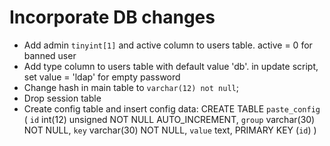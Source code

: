 Incorporate DB changes
=======================
 * Add admin `tinyint[1]` and active column to users table.
   active = 0 for banned user
 * Add type column to users table with default value 'db'.
   in update script, set value = 'ldap' for empty password
 * Change hash in main table to `varchar(12) not null`;
 * Drop session table
 * Create config table and insert config data:
	CREATE TABLE `paste_config` (
		`id` int(12) unsigned NOT NULL AUTO_INCREMENT,
		`group` varchar(30) NOT NULL,
		`key` varchar(30) NOT NULL,
		`value` text,
		PRIMARY KEY (`id`)
	)
